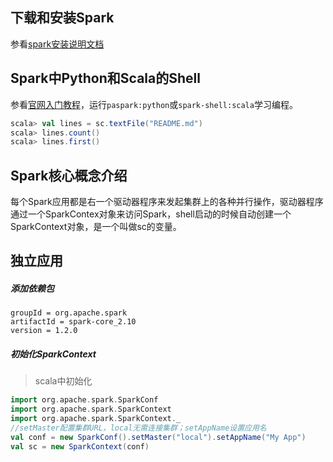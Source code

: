 ## 下载和安装Spark

参看[spark安装说明文档](https://github.com/xuxh0622/learn-linuxsoftware/blob/master/4-spark.md)

## Spark中Python和Scala的Shell

参看[官网入门教程](http://spark.apache.org/docs/latest/quick-start.html)，运行`paspark:python`或`spark-shell:scala`学习编程。

```scala
scala> val lines = sc.textFile("README.md")
scala> lines.count()
scala> lines.first()
```

## Spark核心概念介绍

每个Spark应用都是右一个驱动器程序来发起集群上的各种并行操作，驱动器程序通过一个SparkContex对象来访问Spark，shell启动的时候自动创建一个SparkContext对象，是一个叫做sc的变量。

## 独立应用

##### 添加依赖包

```maven
groupId = org.apache.spark
artifactId = spark-core_2.10
version = 1.2.0
```

##### 初始化SparkContext

> scala中初始化

```scala
import org.apache.spark.SparkConf
import org.apache.spark.SparkContext
import org.apache.spark.SparkContext._
//setMaster配置集群URL，local无需连接集群；setAppName设置应用名
val conf = new SparkConf().setMaster("local").setAppName("My App")
val sc = new SparkContext(conf)
```
